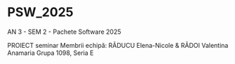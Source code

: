 # PSW_2025
AN 3 - SEM 2 - Pachete Software 2025 

PROIECT seminar 
Membrii echipă: RĂDUCU Elena-Nicole & RĂDOI Valentina Anamaria 
Grupa 1098, Seria E 
